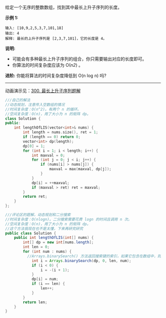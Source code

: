 给定一个无序的整数数组，找到其中最长上升子序列的长度。

**示例 1:**

```
输入: [10,9,2,5,3,7,101,18]
输出: 4 
解释: 最长的上升子序列是 [2,3,7,101]，它的长度是 4。
```

**说明:**

- 可能会有多种最长上升子序列的组合，你只需要输出对应的长度即可。
- 你算法的时间复杂度应该为 O(*n2*) 。

**进阶:** 你能将算法的时间复杂度降低到 O(n log n) 吗?

------

动画演示见：[300. 最长上升子序列题解](https://leetcode-cn.com/problems/longest-increasing-subsequence/solution/zui-chang-shang-sheng-zi-xu-lie-by-leetcode/)

```cpp
///自己的解法
//动态规划，注意传入空数组的情况
//时间复杂度：O(n^2)。有两个 n 的循环。
//空间复杂度：O(n)，用了大小为 n 的矩阵 dp。
class Solution {
public:
    int lengthOfLIS(vector<int>& nums) {
		int length = nums.size(), ret = 1;
		if (length == 0) return 0;
		vector<int> dp(length);
		dp[0] = 1;
		for (int i = 1; i < length; i++) {
			int maxval = 0;
			for (int j = 0; j < i; j++) {
				if (nums[i] > nums[j]) {
					maxval = max(maxval, dp[j]);
				}
			}
			dp[i] = ++maxval;
			if (maxval > ret) ret = maxval;
		}
		return ret;
	}
};
```

```java
///评论区的题解，动态规划和二分搜索
//时间复杂度：O(nlogn)。二分搜索需要花费 logn 的时间且调用 n 次。
//空间复杂度：O(n)，用了大小为 n 的矩阵 dp。
//这个方法我现在也不是太懂，下来再研究研究
public class Solution {
    public int lengthOfLIS(int[] nums) {
        int[] dp = new int[nums.length];
        int len = 0;
        for (int num : nums) {
          //Arrays.binarySearch() 方法返回搜索键的索引，如果它包含在数组中，则返回(（插入点）-1）。
            int i = Arrays.binarySearch(dp, 0, len, num);
            if (i < 0) {
                i = -(i + 1);
            }
            dp[i] = num;
            if (i == len) {
                len++;
            }
        }
        return len;
    }
}
```